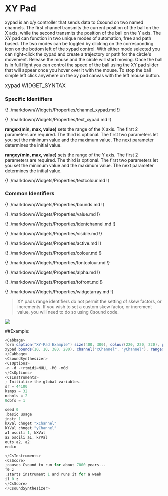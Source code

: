 # XY Pad

xypad is an x/y controller that sends data to Csound on two named channels. The first channel transmits the current position of the ball on the X axis, while the second transmits the position of the ball on the Y axis. The XY pad can function in two unique modes of automation, free and path based. The two modes can be toggled by clicking on the corresponding icon on the bottom left of the xypad control. With either mode selected you can right-click the xypad and create a trajectory or path for the circle's movement. Release the mouse and the circle will start moving. Once the ball is in full flight you can control the speed of the ball using the XY pad slider that will appear once you hover over it with the mouse. To stop the ball simple left click anywhere on the xy pad canvas with the left mouse button. 

<big></pre>
xypad WIDGET_SYNTAX
</pre></big>

### Specific Identifiers

{! ./markdown/Widgets/Properties/channel_xypad.md !} 

{! ./markdown/Widgets/Properties/text_xypad.md !} 

**rangex(min, max, value)** sets the range of the X axis. The first 2 parameters are required. The third is optional. The first two parameters let you set the minimum value and the maximum value. The next parameter determines the initial value. 

**rangey(min, max, value)** sets the range of the Y axis. The first 2 parameters are required. The third is optional. The first two parameters let you set the minimum value and the maximum value. The next parameter determines the initial value. 

{! ./markdown/Widgets/Properties/textcolour.md !} 

### Common Identifiers

{! ./markdown/Widgets/Properties/bounds.md !} 

{! ./markdown/Widgets/Properties/value.md !}  

{! ./markdown/Widgets/Properties/identchannel.md !}  

{! ./markdown/Widgets/Properties/visible.md !}   

{! ./markdown/Widgets/Properties/active.md !}   

{! ./markdown/Widgets/Properties/colour.md !}   

{! ./markdown/Widgets/Properties/fontcolour.md !}  

{! ./markdown/Widgets/Properties/alpha.md !}   

{! ./markdown/Widgets/Properties/tofront.md !} 

{! ./markdown/Widgets/Properties/widgetarray.md !}  

> XY pads range identifiers do not permit the setting of skew factors, or increments. If you wish to set a custom skew factor, or increment value, you will need to do so using Csound code.  


<!--(End of identifiers)/-->

![](../images/xypad.gif)


##Example:
<!--(Widget Example)/-->
```csharp
<Cabbage>
form caption("XY-Pad Example") size(400, 300), colour(220, 220, 220), pluginID("def1")
xypad bounds(10, 10, 380, 280), channel("xChannel", "yChannel"), rangex(0, 1000, 100), rangey(0, 1000, 100), textcolour("yellow"), text("XY-PAD")
</Cabbage>
<CsoundSynthesizer>
<CsOptions>
-n -d -+rtmidi=NULL -M0 -m0d 
</CsOptions>
<CsInstruments>
; Initialize the global variables. 
sr = 44100
ksmps = 32
nchnls = 2
0dbfs = 1

seed 0 
;basic usage
instr 1
kXVal chnget "xChannel"
kYVal chnget "yChannel"
a1 oscili 1, kXVal
a2 oscili a1, kYVal
outs a2, a2
endin

</CsInstruments>
<CsScore>
;causes Csound to run for about 7000 years...
f0 z
;starts instrument 1 and runs it for a week
i1 0 z
</CsScore>
</CsoundSynthesizer> 
```
<!--(End Widget Example)/-->